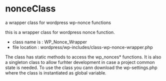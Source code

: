 # nonceClass
a wrapper class for wordpress wp-nonce functions

this is a wrapper class for wordpress nonce function. 

- class name is : WP_Nonce_Wrapper 
- file location : wordpress/wp-includes/class-wp-nonce-wrapper.php

The class has static methods to access the wp_nonces* functions. It is also a singleton class
to allow furhter development in case a project common state is needed. 
To use the class you cann download the wp-settings.php where the class is instantiated as global variable.
